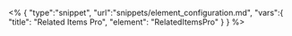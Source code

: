 <% {
	"type":"snippet", "url":"snippets/element_configuration.md", "vars":{
		"title": "Related Items Pro",
		"element": "RelatedItemsPro"
	}
} %>